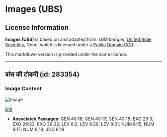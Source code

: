 # Images (UBS)

## License Information

**Images (UBS)** is based on and adapted from: _UBS Images_, [United Bible Societies](https://unitedbiblesocieties.org/), None, which is licensed under a [Public Domain CC0](https://creativecommons.org/public-domain/cc0/).

This markdown version is provided under the same license.



--------------------------------

## बांस की टोकरी (id: 283354)

### Image Content

![Image](https://cdn.aquifer.bible/aquifer-content/resources/Media/WEB-0060_bamboo_baskets.jpg)

[link](https://cdn.aquifer.bible/aquifer-content/resources/Media/WEB-0060_bamboo_baskets.jpg)

* **Associated Passages:** GEN 40:16; GEN 40:17; GEN 40:18; EXO 29:3; EXO 29:23; EXO 29:32; LEV 8:2; LEV 8:26; LEV 8:31; NUM 6:15; NUM 6:17; NUM 6:19; JDG 6:19

